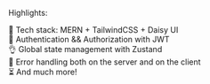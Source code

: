 Highlights:

🌟 Tech stack: MERN + TailwindCSS + Daisy UI <br>
🎃 Authentication && Authorization with JWT<br>
👌 Global state management with Zustand<br>
🐞 Error handling both on the server and on the client<br>
⏳ And much more!
